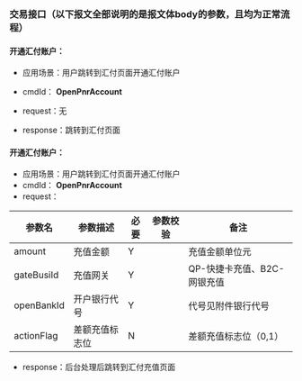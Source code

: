 ### 交易接口（以下报文全部说明的是报文体body的参数，且均为正常流程）
#### 开通汇付账户：
* 应用场景：用户跳转到汇付页面开通汇付账户
* cmdId： **OpenPnrAccount**
* request：无

* response：跳转到汇付页面

#### 开通汇付账户：
* 应用场景：用户跳转到汇付页面开通汇付账户
* cmdId： **OpenPnrAccount**
* request：

|参数名|参数描述|必要|参数校验|备注|
|-|-|-|-|-|
|amount|充值金额|Y| |充值金额单位元|
|gateBusiId|充值网关|Y| |QP-快捷卡充值、B2C-网银充值|
|openBankId|开户银行代号|Y| |代号见附件银行代号|
|actionFlag|差额充值标志位|N| |差额充值标志位（0,1）|

* response：后台处理后跳转到汇付充值页面


